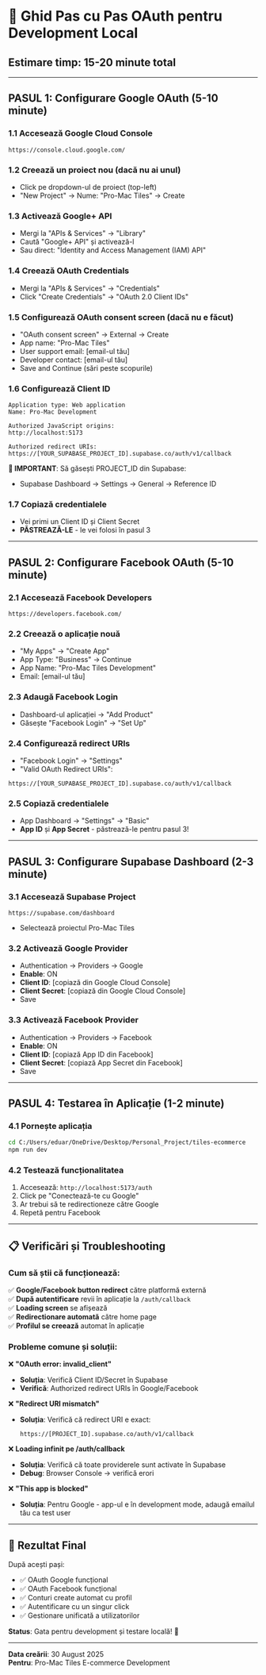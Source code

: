 # 🚀 Ghid Pas cu Pas OAuth pentru Development Local

## Estimare timp: 15-20 minute total

---

## **PASUL 1: Configurare Google OAuth (5-10 minute)**

### **1.1 Accesează Google Cloud Console**
```
https://console.cloud.google.com/
```

### **1.2 Creează un proiect nou (dacă nu ai unul)**
- Click pe dropdown-ul de proiect (top-left)
- "New Project" → Nume: "Pro-Mac Tiles" → Create

### **1.3 Activează Google+ API**
- Mergi la "APIs & Services" → "Library"
- Caută "Google+ API" și activează-l
- Sau direct: "Identity and Access Management (IAM) API"

### **1.4 Creează OAuth Credentials**
- Mergi la "APIs & Services" → "Credentials"
- Click "Create Credentials" → "OAuth 2.0 Client IDs"

### **1.5 Configurează OAuth consent screen (dacă nu e făcut)**
- "OAuth consent screen" → External → Create
- App name: "Pro-Mac Tiles"
- User support email: [email-ul tău]
- Developer contact: [email-ul tău]
- Save and Continue (sări peste scopurile)

### **1.6 Configurează Client ID**
```
Application type: Web application
Name: Pro-Mac Development

Authorized JavaScript origins:
http://localhost:5173

Authorized redirect URIs:
https://[YOUR_SUPABASE_PROJECT_ID].supabase.co/auth/v1/callback
```

**📝 IMPORTANT**: Să găsești PROJECT_ID din Supabase:
- Supabase Dashboard → Settings → General → Reference ID

### **1.7 Copiază credentialele**
- Vei primi un Client ID și Client Secret
- **PĂSTREAZĂ-LE** - le vei folosi în pasul 3

---

## **PASUL 2: Configurare Facebook OAuth (5-10 minute)**

### **2.1 Accesează Facebook Developers**
```
https://developers.facebook.com/
```

### **2.2 Creează o aplicație nouă**
- "My Apps" → "Create App"
- App Type: "Business" → Continue
- App Name: "Pro-Mac Tiles Development"
- Email: [email-ul tău]

### **2.3 Adaugă Facebook Login**
- Dashboard-ul aplicației → "Add Product"
- Găsește "Facebook Login" → "Set Up"

### **2.4 Configurează redirect URIs**
- "Facebook Login" → "Settings"
- "Valid OAuth Redirect URIs":
```
https://[YOUR_SUPABASE_PROJECT_ID].supabase.co/auth/v1/callback
```

### **2.5 Copiază credentialele**
- App Dashboard → "Settings" → "Basic"
- **App ID** și **App Secret** - păstrează-le pentru pasul 3!

---

## **PASUL 3: Configurare Supabase Dashboard (2-3 minute)**

### **3.1 Accesează Supabase Project**
```
https://supabase.com/dashboard
```
- Selectează proiectul Pro-Mac Tiles

### **3.2 Activează Google Provider**
- Authentication → Providers → Google
- **Enable**: ON
- **Client ID**: [copiază din Google Cloud Console]
- **Client Secret**: [copiază din Google Cloud Console]
- Save

### **3.3 Activează Facebook Provider**
- Authentication → Providers → Facebook  
- **Enable**: ON
- **Client ID**: [copiază App ID din Facebook]
- **Client Secret**: [copiază App Secret din Facebook]
- Save

---

## **PASUL 4: Testarea în Aplicație (1-2 minute)**

### **4.1 Pornește aplicația**
```bash
cd C:/Users/eduar/OneDrive/Desktop/Personal_Project/tiles-ecommerce
npm run dev
```

### **4.2 Testează funcționalitatea**
1. Accesează: `http://localhost:5173/auth`
2. Click pe "Conectează-te cu Google"
3. Ar trebui să te redirectioneze către Google
4. Repetă pentru Facebook

---

## 📋 Verificări și Troubleshooting

### **Cum să știi că funcționează:**

✅ **Google/Facebook button redirect** către platformă externă  
✅ **După autentificare** revii în aplicație la `/auth/callback`  
✅ **Loading screen** se afișează  
✅ **Redirectionare automată** către home page  
✅ **Profilul se creează** automat în aplicație  

### **Probleme comune și soluții:**

❌ **"OAuth error: invalid_client"**
- **Soluția**: Verifică Client ID/Secret în Supabase
- **Verifică**: Authorized redirect URIs în Google/Facebook

❌ **"Redirect URI mismatch"**  
- **Soluția**: Verifică că redirect URI e exact:
  ```
  https://[PROJECT_ID].supabase.co/auth/v1/callback
  ```

❌ **Loading infinit pe /auth/callback**
- **Soluția**: Verifică că toate providerele sunt activate în Supabase
- **Debug**: Browser Console → verifică erori

❌ **"This app is blocked"**
- **Soluția**: Pentru Google - app-ul e în development mode, adaugă emailul tău ca test user

---

## 🎯 Rezultat Final

După acești pași:
- ✅ OAuth Google funcțional
- ✅ OAuth Facebook funcțional  
- ✅ Conturi create automat cu profil
- ✅ Autentificare cu un singur click
- ✅ Gestionare unificată a utilizatorilor

**Status**: Gata pentru development și testare locală! 🎉

---

**Data creării**: 30 August 2025  
**Pentru**: Pro-Mac Tiles E-commerce Development